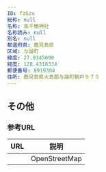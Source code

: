 ```yaml
---
ID: fzGzu
総称: null
名称: 高千穂神社
名称読み: null
別名: null
都道府県: 鹿児島県
区域: 与論町
緯度: 27.0345098
経度: 128.4318334
郵便番号: 8919304
住所: 鹿児島県大島郡与論町朝戸９７５
---
```


## その他

### 参考URL

| URL | 説明          |
| --- | ------------- |
|     | OpenStreetMap |
